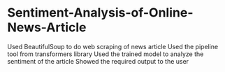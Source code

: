 # Sentiment-Analysis-of-Online-News-Article
Used BeautifulSoup to do web scraping of news article
Used the pipeline tool from transformers library
Used the trained model to analyze the sentiment of the article
Showed the required output to the user
